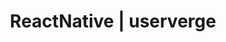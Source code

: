 ---
title: ReactNative | userverge
category: ReactNative
layout: reactnative
permalink: /reactnative/
---